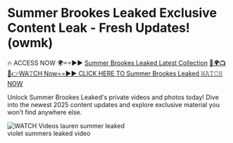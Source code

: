 # Summer Brookes Leaked Exclusive Content Leak - Fresh Updates! (owmk)

🔥 ACCESS NOW 🌍==►► <a href="https://tinyurl.com/3fjeunct" rel="nofollow">Summer Brookes Leaked Latest Collection</a></h3>
[🔴🌍📺📱👉WA𝚃CH Now==►► CLICK HERE TO Summer Brookes Leaked 𝚆𝙰𝚃𝙲𝙷 NOW](https://tinyurl.com/3fjeunct)

Unlock Summer Brookes Leaked's private videos and photos today! Dive into the newest 2025 content updates and explore exclusive material you won’t find anywhere else.


<a href="https://tinyurl.com/3fjeunct" rel="nofollow" data-target="animated-image.originalLink"><img src="https://camo.githubusercontent.com/8a4f000d20f83aca3bf7ec5f350d767afa0574a8a352519fd8cfa583a6f93a33/68747470733a2f2f692e696d6775722e636f6d2f644a486b345a712e676966" alt="WATCH Videos" data-canonical-src="https://i.imgur.com/dJHk4Zq.gif" style="max-width: 100%; display: inline-block;" data-target="animated-image.originalImage"></a>
lauren summer leaked<br>
violet summers leaked video